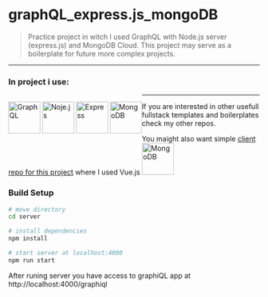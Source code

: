 # graphQL_express.js_mongoDB

> Practice project in witch I used GraphQL with Node.js server (express.js) and MongoDB Cloud.
> This project may serve as a boilerplate for future more complex projects.

---

### In project i use:
<p style="float: left">
<img src="https://spectrum.imgix.net/communities/33d6ade9-d505-40f2-926d-b8836bdccdd0/graphql.png.0.7616626405032714?w=256&h=256&expires=1541894400000&ixlib=js-1.2.0&s=2dbd900fb5e88743c15fbdce89635429" alt="GraphQL" width="64" style="display: inline">
<img src="https://i1.wp.com/www.fyresite.com/wp-content/uploads/2018/10/node-js.png?resize=256%2C256" alt="Noje.js" width="64" style="display: inline">
<img src="https://encrypted-tbn0.gstatic.com/images?q=tbn:ANd9GcS88qsrd0PXJzWBK2MYRgBWchcs-LMBYwBncfMuLDlAWjHbUXvGIw" alt="Express" width="64" style="display: inline">
<img src="https://www.mongodb.com/assets/images/global/leaf.png" alt="MongoDB" width="64" style="display: inline">
</p>

---

If you are interested in other usefull fullstack templates and boilerplates check my other repos.


You maight also want simple [client repo for this project](https://news-board-vue.firebaseapp.com/) where I used Vue.js <img src="https://cdn-images-1.medium.com/max/800/1*qiTJR-sO5ULMV1YqCItT8w.jpeg" alt="MongoDB" width="64" style="display: inline">

### Build Setup

``` bash
# move directory 
cd server

# install dependencies
npm install

# start server at localhost:4000
npm run start
```

After runing server you have access to graphiQL app at http://localhost:4000/graphiql
